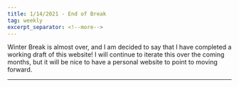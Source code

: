 ```yaml
---
title: 1/14/2021 - End of Break
tag: weekly
excerpt_separator: <!--more-->
---
```


Winter Break is almost over, and I am decided to say that I have completed a working draft of this website! I will continue to iterate this over the coming months, but it will be nice to have a personal website to point to moving forward.

---

<!--more-->